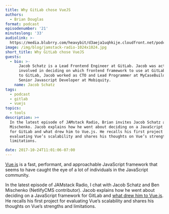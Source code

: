 ```yaml
---
title: Why GitLab chose VueJS
authors:
  - Brian Douglas
format: podcast
episodenumber: '21'
minuteslong: '33'
audiolink: >-
  https://media.blubrry.com/heavybit/d3aeja1uqhkije.cloudfront.net/podcasts/jamstack-radio/20170530-jamstack-radio-021.mp3
image: /img/blog/jamstack-radio-1024x1024.jpg
short_title: Why GitLab chose VueJS
guests:
  - bio: >-
      Jacob Schatz is a Lead Frontend Engineer at GitLab. Jacob was actively
      involved in deciding on which frontend framework to use at GitLab. Prior
      to GitLab, Jacob worked as CTO and Lead Programmer at MyCaseBuilder and
      Senior Javascript Developer at Mobiquity.
    name: Jacob Schatz
tags:
  - podcast
  - gitlab
  - vuejs
topics:
  - tools
description: >+
  In the latest episode of JAMstack Radio, Brian invites Jacob Schatz and Ben
  Mischenko. Jacob explains how he went about deciding on a JavaScript framework
  for GitLab and what drew him to Vue.js. He recalls his first project for
  evaluating Vue’s scalability and shares his thoughts on Vue’s strengths and
  limitations.

date: 2017-10-24T11:01:06-07:00
---
```

[Vue.js](https://vuejs.org/) is a fast, performant, and approachable JavaScript framework that seems to have caught the eye of a lot of individuals in the JavaScript community.

In the latest episode of JAMstack Radio, I chat with Jacob Schatz and Ben Mischenko (NetlifyCMS contributor). Jacob explains how he went about deciding on a JavaScript framework for GitLab and [what drew him to Vue.js](https://about.gitlab.com/2016/10/20/why-we-chose-vue/). He recalls his first project for evaluating Vue’s scalability and shares his thoughts on Vue’s strengths and limitations.
